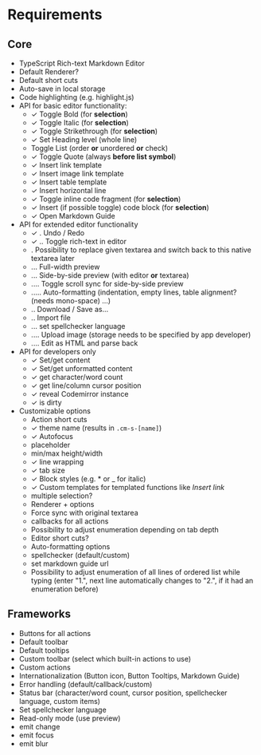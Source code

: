# Requirements

## Core

- TypeScript Rich-text Markdown Editor
- Default Renderer?
- Default short cuts
- Auto-save in local storage
- Code highlighting (e.g. highlight.js)
- API for basic editor functionality:
  - ✓ Toggle Bold (for **selection**)
  - ✓ Toggle Italic (for **selection**)
  - ✓ Toggle Strikethrough (for **selection**)
  - ✓ Set Heading level (whole line)
  - Toggle List (order **or** unordered **or** check)
  - ✓ Toggle Quote (always **before list symbol**)
  - ✓ Insert link template
  - ✓ Insert image link template
  - ✓ Insert table template
  - ✓ Insert horizontal line
  - ✓ Toggle inline code fragment (for **selection**)
  - ✓ Insert (if possible toggle) code block (for **selection**)
  - ✓ Open Markdown Guide
- API for extended editor functionality
  - ✓ . Undo / Redo
  - ✓ .. Toggle rich-text in editor
  - . Possibility to replace given textarea and switch back to this native textarea later
  - ... Full-width preview
  - ... Side-by-side preview (with editor **or** textarea)
  - .... Toggle scroll sync for side-by-side preview
  - ..... Auto-formatting (indentation, empty lines, table alignment? (needs mono-space) ...)
  - .. Download / Save as...
  - .. Import file
  - ... set spellchecker language
  - .... Upload image (storage needs to be specified by app developer)
  - .... Edit as HTML and parse back
- API for developers only
  - ✓ Set/get content
  - ✓ Set/get unformatted content
  - ✓ get character/word count
  - ✓ get line/column cursor position
  - ✓ reveal Codemirror instance
  - ✓ is dirty
- Customizable options
  - Action short cuts
  - ✓ theme name (results in `.cm-s-[name]`)
  - ✓ Autofocus
  - placeholder
  - min/max height/width
  - ✓ line wrapping
  - ✓ tab size
  - ✓ Block styles (e.g. \* or \_ for italic)
  - ✓ Custom templates for templated functions like _Insert link_
  - multiple selection?
  - Renderer + options
  - Force sync with original textarea
  - callbacks for all actions
  - Possibility to adjust enumeration depending on tab depth
  - Editor short cuts?
  - Auto-formatting options
  - spellchecker (default/custom)
  - set markdown guide url
  - Possibility to adjust enumeration of all lines of ordered list while typing
    (enter "1.", next line automatically changes to "2.", if it had an enumeration before)

## Frameworks

- Buttons for all actions
- Default toolbar
- Default tooltips
- Custom toolbar (select which built-in actions to use)
- Custom actions
- Internationalization (Button icon, Button Tooltips, Markdown Guide)
- Error handling (default/callback/custom)
- Status bar (character/word count, cursor position, spellchecker language, custom items)
- Set spellchecker language
- Read-only mode (use preview)
- emit change
- emit focus
- emit blur
